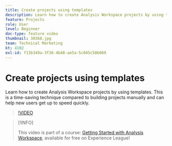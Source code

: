 ```yaml
---
title: Create projects using templates
description: Learn how to create Analysis Workspace projects by using templates
feature: Projects
role: User
level: Beginner
doc-type: feature video
thumbnail: 30368.jpg
team: Technical Marketing
kt: 4102
exl-id: f13b349a-3f36-4b48-ae5a-5c045c58b069
---
```

# Create projects using templates

Learn how to create Analysis Workspace projects by using templates. This is a time-saving technique compared to building projects manually and can help new users get up to speed quickly.

>[!VIDEO](https://video.tv.adobe.com/v/30368/?quality=12)

>[!INFO]
>
> This video is part of a course: [Getting Started with Analysis Workspace](https://experienceleague.adobe.com/?recommended=Analytics-U-1-2020.1.workspace), available for free on Experience League!